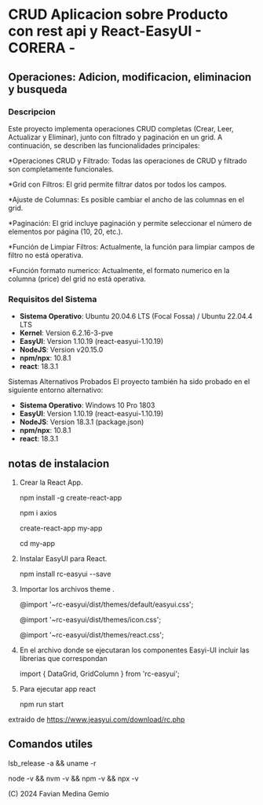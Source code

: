 # CRUD Aplicacion sobre Producto con rest api y React-EasyUI - CORERA -
## Operaciones: Adicion, modificacion, eliminacion y busqueda

### Descripcion

Este proyecto implementa operaciones CRUD completas (Crear, Leer, Actualizar y Eliminar), junto con filtrado y paginación en un grid. A continuación, se describen las funcionalidades principales:

*Operaciones CRUD y Filtrado: Todas las operaciones de CRUD y filtrado son completamente funcionales.

*Grid con Filtros: El grid permite filtrar datos por todos los campos.

*Ajuste de Columnas: Es posible cambiar el ancho de las columnas en el grid.

*Paginación: El grid incluye paginación y permite seleccionar el número de elementos por página (10, 20, etc.).

*Función de Limpiar Filtros: Actualmente, la función para limpiar campos de filtro no está operativa.

*Función formato numerico: Actualmente, el formato numerico en la columna (price) del grid no está operativa.

### Requisitos del Sistema

- **Sistema Operativo**: Ubuntu 20.04.6 LTS (Focal Fossa) /  Ubuntu 22.04.4 LTS 
- **Kernel**: Version 6.2.16-3-pve
- **EasyUI**: Version 1.10.19 (react-easyui-1.10.19)
- **NodeJS**: Version v20.15.0
- **npm/npx**: 10.8.1
- **react**: 18.3.1

Sistemas Alternativos Probados
El proyecto también ha sido probado en el siguiente entorno alternativo:

- **Sistema Operativo**: Windows 10 Pro 1803
- **EasyUI**: Version 1.10.19 (react-easyui-1.10.19)
- **NodeJS**: Version 18.3.1 (package.json)
- **npm/npx**: 10.8.1
- **react**: 18.3.1

## notas de instalacion
1. Crear la React App.

    npm install -g create-react-app

    npm i axios

    create-react-app my-app

    cd my-app

2.  Instalar  EasyUI para React.

    npm install rc-easyui --save

3. Importar los archivos theme .

    @import '~rc-easyui/dist/themes/default/easyui.css';

    @import '~rc-easyui/dist/themes/icon.css';

    @import '~rc-easyui/dist/themes/react.css';

4. En el archivo donde se ejecutaran los componentes Easyi-UI incluir las librerias que correspondan

    import { DataGrid, GridColumn } from 'rc-easyui';

5. Para ejecutar app react 

    npm run start

extraido de https://www.jeasyui.com/download/rc.php

## Comandos utiles

lsb_release -a && uname -r

node -v && nvm -v && npm -v && npx -v 

(C) 2024 Favian Medina Gemio
